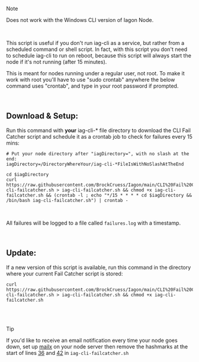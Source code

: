 > [!NOTE]
> Does not work with the Windows CLI version of Iagon Node.

<br>

This script is useful if you don't run iag-cli as a service, but rather from a scheduled command or shell script. In fact, with this script you don't need to schedule iag-cli to run on reboot, because this script will always start the node if it's not running (after 15 minutes).

This is meant for nodes running under a regular user, not root. To make it work with root you'll have to use "sudo crontab" anywhere the below command uses "crontab", and type in your root password if prompted.

<br>

## Download & Setup:

Run this command with **your** iag-cli-* file directory to download the CLI Fail Catcher script and schedule it as a crontab job to check for failures every 15 mins:

```
# Put your node directory after "iagDirectory=", with no slash at the end:
iagDirectory=/DirectoryWhereYour/iag-cli-*FileIsWithNoSlashAtTheEnd

cd $iagDirectory
curl https://raw.githubusercontent.com/BrockCruess/Iagon/main/CLI%20Fail%20Catcher/iag-cli-failcatcher.sh > iag-cli-failcatcher.sh && chmod +x iag-cli-failcatcher.sh && (crontab -l ; echo "*/15 * * * * cd $iagDirectory && /bin/bash iag-cli-failcatcher.sh") | crontab -
```

<br>

All failures will be logged to a file called `failures.log` with a timestamp.

<br>

## Update:

If a new version of this script is available, run this command in the directory where your current Fail Catcher script is stored:

```
curl https://raw.githubusercontent.com/BrockCruess/Iagon/main/CLI%20Fail%20Catcher/iag-cli-failcatcher.sh > iag-cli-failcatcher.sh && chmod +x iag-cli-failcatcher.sh
```
<br>
<br>

> [!TIP]
> If you'd like to receive an email notification every time your node goes down, set up [mailx](https://linux.die.net/man/1/mailx) on your node server then remove the hashmarks at the start of lines [36](https://github.com/BrockCruess/Iagon/blob/68dac2068726a5a31ecb727a62ac5d0361096d54/CLI%20Fail%20Catcher/iag-cli-failcatcher.sh#L36) and [42](https://github.com/BrockCruess/Iagon/blob/68dac2068726a5a31ecb727a62ac5d0361096d54/CLI%20Fail%20Catcher/iag-cli-failcatcher.sh#L42) in `iag-cli-failcatcher.sh`
